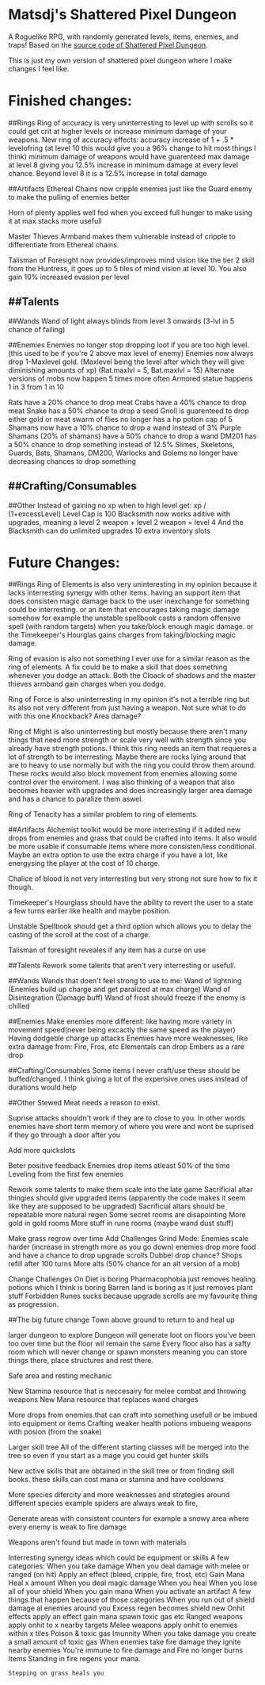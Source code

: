 # Matsdj's Shattered Pixel Dungeon

A Roguelike RPG, with randomly generated levels, items, enemies, and traps! Based on the [source code of Shattered Pixel Dungeon](https://github.com/00-Evan/shattered-pixel-dungeon).

This is just my own version of shattered pixel dungeon where I make changes I feel like.

# Finished changes:
##Rings
Ring of accuracy is very uninterresting to level up with scrolls so it could get crit at higher levels or increase minimum damage of your weapons.
New ring of accuracy effects:
accuracy increase of 1 + .5 * levelofring (at level 10 this would give you a 96% change to hit most things I think)
minimum damage of weapons would have guarenteed max damage at level 8 giving you 12.5% increase in minimum damage at every level
chance. Beyond level 8 it is a 12.5% increase in total damage

##Artifacts
Ethereal Chains now cripple enemies just like the Guard enemy to make the pulling of enemies better

Horn of plenty applies well fed when you exceed full hunger to make using it at max stacks more usefull

Master Thieves Armband makes them vulnerable instead of cripple to differentiate from Ethereal chains.

Talisman of Foresight now provides/improves mind vision like the tier 2 skill from the Huntress, it goes up to 5 tiles of mind vision at level 10. You also gain 10% increased evasion per level

##Talents
-

##Wands
Wand of light always blinds from level 3 onwards (3-lvl in 5 chance of failing)

##Enemies
Enemies no longer stop dropping loot if you are too high level. (this used to be if you're 2 above max level of enemy)
Enemies now always drop 1-Maxlevel gold. (Maxlevel being the level after which they will give diminishing amounts of xp) (Rat.maxlvl = 5, Bat.maxlvl = 15)
Alternate versions of mobs now happen 5 times more often
	Armored statue happens 1 in 3 from 1 in 10

Rats have a 20% chance to drop meat
Crabs have a 40% chance to drop meat
Snake has a 50% chance to drop a seed
Gnoll is guarenteed to drop either gold or meat
swarm of flies no longer has a hp potion cap of 5
Shamans now have a 10% chance to drop a wand instead of 3%
	Purple Shamans (20% of shamans) have a 50% chance to drop a wand
DM201 has a 50% chance to drop something instead of 12.5%
Slimes, Skeletons, Guards, Bats, Shamans, DM200, Warlocks and Golems no longer have decreasing chances to drop something

##Crafting/Consumables
-

##Other
Instead of gaining no xp when to high level get: xp / (1+excessLevel)
Level Cap is 100
Blacksmith now works aditive with upgrades, meaning a level 2 weapon + level 2 weapon = level 4
And the Blacksmith can do unlimited upgrades
10 extra inventory slots

# Future Changes:
##Rings
Ring of Elements is also very uninteresting in my opinion because it lacks interresting synergy with other items. having an support item that does consisten magic damage back to the user inexchange for something could be interresting. or an item that encourages taking magic damage somehow for example the unstable spellbook casts a random offensive spell (with random targets) when you take/block enough magic damage. or the Timekeeper's Hourglas gains charges from taking/blocking magic damage.

Ring of evasion is also not something I ever use for a similar reason as the ring of elements. A fix could be to make a skill that does something whenever you dodge an attack.
	Both the Cloack of shadows and the master thieves armband gain charges when you dodge.

Ring of Force is also uninterresting in my opinion it's not a terrible ring but its also not very different from just having a weapon. Not sure what to do with this one
	Knockback?
	Area damage?

Ring of Might is also uninterresting but mostly because there aren't many things that need more strength or scale very well with strength since you already have strength potions. I think this ring needs an item that requeres a lot of strength to be interresting. Maybe there are rocks lying around that are to heavy to use normally but with the ring you could throw them around. These rocks would also block movement from enemies allowing some control over the enviroment. I was also thinking of a weapon that also becomes heavier with upgrades and does increasingly larger area damage and has a chance to paralize them aswel.

Ring of Tenacity has a similar problem to ring of elements.

##Artifacts
Alchemist toolkit would be more interresting if it added new drops from enemies and grass that could be crafted into items. It also would be more usable if consumable items where more consisten/less conditional. Maybe an extra option to use the extra charge if you have a lot, like energysing the player at the cost of 10 charge.

Chalice of blood is not very interresting but very strong not sure how to fix it though.

Timekeeper's Hourglass should have the ability to revert the user to a state a few turns earlier like health and maybe position.

Unstable Spellbook should get a third option which allows you to delay the casting of the scroll at the cost of a charge.

Talisman of foresight reveales if any item has a curse on use

##Talents
Rework some talents that aren't very interresting or usefull.

##Wands
Wands that doen't feel strong to use to me:
	Wand of lightning (Enemies build up charge and get paralized at max charge)
	Wand of Disintegration (Damage buff)
Wand of frost should freeze if the enemy is chilled

##Enemies
Make enemies more different:
	like having more variety in movement speed(never being excactly the same speed as the player)
	Having dodgeble charge up attacks
	Enemies have more weaknesses, like extra damage from: Fire, Fros, etc
Elementals can drop Embers as a rare drop

##Crafting/Consumables
Some items I never craft/use these should be buffed/changed.
	I think giving a lot of the expensive ones uses instead of durations would help

##Other
Stewed Meat needs a reason to exist.

Suprise attacks shouldn't work if they are to close to you. In other words enemies have short term memory of where you were and wont be suprised if they go through a door after you

Add more quickslots

Beter positive feedback
 Enemies drop items atleast 50% of the time
 Leveling from the first few enemies

Rework some talents to make them scale into the late game
Sacrificial altar thingies should give upgraded items (apparently the code makes it seem like they are supposed to be upgraded)
	Sacrificial altars should be repeatable
more natural regen
Some secret rooms are disapointing
	More gold in gold rooms
	More stuff in rune rooms (maybe wand dust stuff)
	
Make grass regrow over time
Add Challenges
	Grind Mode: 
		Enemies scale harder (increase in strength more as you go down)
		enemies drop more food and have a chance to drop upgrade scrolls
		Dubbel drop chance?
		Shops refill after 100 turns
	More alts (50% chance for an alt version of a mob)
		
Change Challenges
	On Diet is boring
	Pharmacophobia just removes healing potions which I think is boring
	Barren land is boring as it just removes plant stuff
	Forbidden Runes sucks because upgrade scrolls are my favourite thing as progression.
	

##The big future change
Town above ground to return to and heal up

larger dungeon to explore
Dungeon will generate loot on floors you've been too over time but the floor wil remain the same
Every floor also has a safty room which will never change or spawn monsters meaning you can store things there, place structures and rest there.

Safe area and resting mechanic

New Stamina resource that is neccesairy for melee combat and throwing weapons
New Mana resource that replaces wand charges

More drops from enemies that can craft into something usefull or be imbued into equipment or items
	Crafting weaker health potions
	imbueing weapons with posion (from the snake)

Larger skill tree
	All of the different starting classes will be merged into the tree so even if you start as a mage you could get hunter skills

New active skills that are obtained in the skill tree or from finding skill books. these skills can cost mana or stamina and have cooldowns

More species difercity and more weaknesses and strategies around different species
	example spiders are always weak to fire, 
	
Generate areas with consistent counters for example a snowy area where every enemy is weak to fire damage

Weapons aren't found but made in town with materials

Interresting synergy ideas which could be equipment or skills
	A few categories:
		When you take damage
		When you deal damage with melee or ranged (on hit)
			Apply an effect (bleed, cripple, fire, frost, etc)
			Gain Mana
			Heal x amount
		When you deal magic damage
		When you heal
		When you lose all of your shield
		When you gain mana
		When you activate an artifact
	A few things that happen because of those categories
	When you run out of shield damage al enemies around you
	Excess regen becomes shield
	new Onhit effects
		apply an effect 
		gain mana
		spawn toxic gas
		etc
	Ranged weapons apply onhit to x nearby targets
	Melee weapons apply onhit to enemies within x tiles
	Poison & toxic gas Imunnity
	When you take damage you create a small amount of toxic gas
	When enemies take fire damage they ignite nearby enemies
	You're immune to fire damage and Fire no longer burns Items
	Standing in fire regens your mana.
	
	Stepping on grass heals you
	